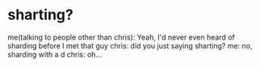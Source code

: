 <!--
id: 33274373
link: http://tumblr.atmos.org/post/33274373/sharting
slug: sharting
date: Tue Apr 29 2008 18:50:15 GMT-0700 (PDT)
publish: 2008-04-029
tags: 
title: sharting?
-->


sharting?
=========

me(talking to people other than chris): Yeah, I'd never even heard of
sharding before I met that guy chris: did you just saying sharting? me:
no, sharding with a d chris: oh...

